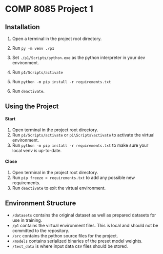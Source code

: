 # COMP 8085 Project 1

## Installation

1. Open a terminal in the project root directory.

2. Run `py -m venv ./p1`

3. Set `./p1/Scripts/python.exe` as the python interpreter in your dev environment.

4. Run `p1/Scripts/activate`

5. Run `python -m pip install -r requirements.txt`

6. Run `deactivate`.

## Using the Project

#### Start

1. Open terminal in the project root directory.
2. Run `p1/Scripts/activate` or `p1\Scripts\activate` to activate the virtual environment.
3. Run `python -m pip install -r requirements.txt` to make sure your local venv is up-to-date.

#### Close

1. Open terminal in the project root directory.
2. Run `pip freeze > requirements.txt` to add any possible new requirements.
3. Run `deactivate` to exit the virtual environment.

## Environment Structure

- `/datasets` contains the original dataset as well as prepared datasets for use in training.
- `/p1` contains the virtual environment files. This is local and should not be committed to the repository.
- `/src` contains the python source files for the project.
- `/models` contains serialized binaries of the preset model weights.
- `/test_data` is where input data csv files should be stored.
